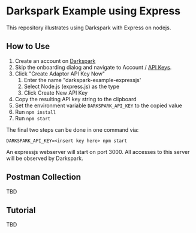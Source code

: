 # Darkspark Example using Express

This repository illustrates using Darkspark with Express on nodejs.

## How to Use

1. Create an account on [Darkspark](https://darkspark.io)
2. Skip the onboarding dialog and navigate to Account / [API Keys](https://darkspark.io/account/apikeys).
3. Click "Create Adaptor API Key Now"
   1. Enter the name "darkspark-example-expressjs'
   2. Select Node.js (express.js) as the type
   3. Click Create New API Key
4. Copy the resulting API key string to the clipboard
5. Set the environment variable `DARKSPARK_API_KEY` to the copied value
6. Run `npm install`
7. Run `npm start`

The final two steps can be done in one command via:

```shell
DARKSPARK_API_KEY=<insert key here> npm start
```

An expressjs webserver will start on port 3000. All accesses to this server will be observed by Darkspark.

## Postman Collection

TBD

## Tutorial

TBD
